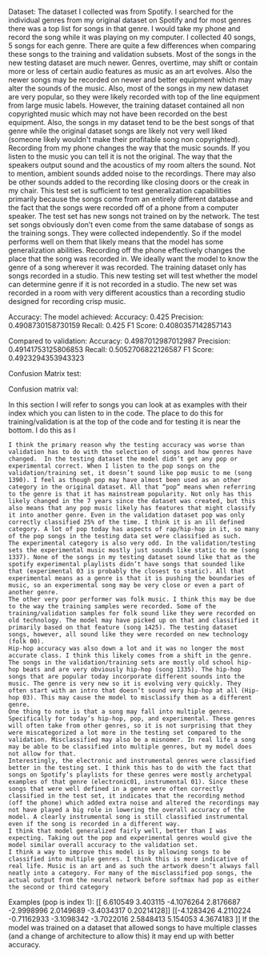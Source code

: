 Dataset:
	The dataset I collected was from Spotify. I searched for the individual genres from my original dataset on Spotify and for most genres there was a top list for songs in that genre. I would take my phone and record the song while it was playing on my computer. I collected 40 songs, 5 songs for each genre. 
There are quite a few differences when comparing these songs to the training and validation subsets. Most of the songs in the new testing dataset are much newer. Genres, overtime, may shift or contain more or less of certain audio features as music as an art evolves. Also the newer songs may be recorded on newer and better equipment which may alter the sounds of the music. 
	Also, most of the songs in my new dataset are very popular, so they were likely recorded with top of the line equipment from large music labels. However, the training dataset contained all non copyrighted music which may not have been recorded on the best equipment. Also, the songs in my dataset tend to be the best songs of that genre while the original dataset songs are likely not very well liked (someone likely wouldn't make their profitable song non copyrighted). 
Recording from my phone changes the way that the music sounds. If you listen to the music you can tell it is not the original. The way that the speakers output sound and the acoustics of my room alters the sound. Not to mention, ambient sounds added noise to the recordings. There may also be other sounds added to the recording like closing doors or the creak in my chair. 
	This test set is sufficient to test generalization capabilities primarily because the songs come from an entirely different database and the fact that the songs were recorded off of a phone from a computer speaker. The test set has new songs not trained on by the network. The test set songs obviously don’t even come from the same database of songs as the training songs. They were collected independently. So if the model performs well on them that likely means that the model has some generalization abilities. 
	Recording off the phone effectively changes the place that the song was recorded in. We ideally want the model to know the genre of a song wherever it was recorded. The training dataset only has songs recorded in a studio. This new testing set will test whether the model can determine genre if it is not recorded in a studio. The new set was recorded in a room with very different acoustics than a recording studio designed for recording crisp music. 

Accuracy:
The model achieved:
Accuracy: 0.425
Precision: 0.4908730158730159
Recall: 0.425
F1 Score: 0.4080357142857143

Compared to validation:
Accuracy: 0.4987012987012987
Precision: 0.49141753125806853
Recall: 0.5052706822126587
F1 Score: 0.4923294353943323





Confusion Matrix test:

Confusion matrix val:


In this section I will refer to songs you can look at as examples with their index which you can listen to in the code. The place to do this for training/validation is at the top of the code and for testing it is near the bottom. I do this as I 


	I think the primary reason why the testing accuracy was worse than validation has to do with the selection of songs and how genres have changed.  In the testing dataset the model didn’t get any pop or experimental correct. When I listen to the pop songs on the validation/training set, it doesn’t sound like pop music to me (song 1390). I feel as though pop may have almost been used as an other category in the original dataset. All that “pop” means when referring to the genre is that it has mainstream popularity. Not only has this likely changed in the 7 years since the dataset was created, but this also means that any pop music likely has features that might classify it into another genre. Even in the validation dataset pop was only correctly classified 25% of the time. I think it is an ill defined category. A lot of pop today has aspects of rap/hip-hop in it, so many of the pop songs in the testing data set were classified as such.
	The experimental category is also very odd. In the validation/testing sets the experimental music mostly just sounds like static to me (song 1337). None of the songs in my testing dataset sound like that as the spotify experimental playlists didn’t have songs that sounded like that (experimental 03 is probably the closest to static). All that experimental means as a genre is that it is pushing the boundaries of music, so an experimental song may be very close or even a part of another genre. 
	The other very poor performer was folk music. I think this may be due to the way the training samples were recorded. Some of the training/validation samples for folk sound like they were recorded on old technology. The model may have picked up on that and classified it primarily based on that feature (song 1425). The testing dataset songs, however, all sound like they were recorded on new technology (folk 00). 
	Hip-hop accuracy was also down a lot and it was no longer the most accurate class. I think this likely comes from a shift in the genre. The songs in the validation/training sets are mostly old school hip-hop beats and are very obviously hip-hop (song 1335). The hip-hop songs that are popular today incorporate different sounds into the music. The genre is very new so it is evolving very quickly. They often start with an intro that doesn’t sound very hip-hop at all (Hip-hop 03). This may cause the model to misclassify them as a different genre.
	One thing to note is that a song may fall into multiple genres. Specifically for today’s hip-hop, pop, and experimental. These genres will often take from other genres, so it is not surprising that they were miscategorized a lot more in the testing set compared to the validation. Misclassified may also be a misnomer. In real life a song may be able to be classified into multiple genres, but my model does not allow for that.
	Interestingly, the electronic and instrumental genres were classified better in the testing set. I think this has to do with the fact that songs on Spotify’s playlists for these genres were mostly archetypal examples of that genre (electronic01, instrumental 01). Since these songs that were well defined in a genre were often correctly classified in the test set, it indicates that the recording method (off the phone) which added extra noise and altered the recordings may not have played a big role in lowering the overall accuracy of the model. A clearly instrumental song is still classified instrumental even if the song is recorded in a different way.
	I think that model generalized fairly well, better than I was expecting. Taking out the pop and experimental genres would give the model similar overall accuracy to the validation set. 
	I think a way to improve this model is by allowing songs to be classified into multiple genres. I think this is more indicative of real life. Music is an art and as such the artwork doesn’t always fall neatly into a category. For many of the misclassified pop songs, the actual output from the neural network before softmax had pop as either the second or third category
Examples (pop is index 1):
[[ 6.610549    3.403115   -4.1076264   2.8176687  -2.9998996   2.0149689
  -3.4034317   0.20214128]]
[[-4.1283426   4.2110224  -0.71162933 -3.1098342  -3.7022016   2.5848413
   5.154053    4.3674183 ]]
If the model was trained on a dataset that allowed songs to have multiple classes (and a change of architecture to allow this) it may end up with better accuracy.
